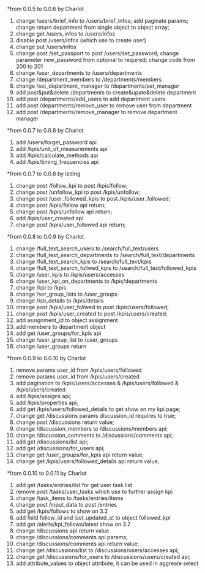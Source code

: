 *from 0.0.5 to 0.0.6 by Charlot
1. change /users/brief_info to /users/brief_infos;
   add paginate params;
   change return department from single object to object array;
2. change get /users_infos to /users/infos
3. disable post /users/infos (which use to create user)
4. change put /users/infos
5. change post /set_passport to  post /users/set_password;
   change parameter new_password from optional to required;
   change code from 200 to 201
6. change /user_departments to /users/departments
7. change /department_members to /departments/members
8. change /set_department_manager to /departments/set_manager
9. add post&put&delete /departments to create&upate&delete department
10. add post /departments/add_users to add department users
11. add post /departments/remove_user to remove user from department
12. add post /departments/remove_manager to remove department manager


*from 0.0.7 to 0.0.8 by Charlot
1. add /users/forget_password api
2. add /kpis/unit_of_measurements api
3. add /kpis/calculate_methods api
4. add /kpis/timing_frequencies api

*from 0.0.7 to 0.0.8 by lzding
1. change post /follow_kpi to  post /kpis/follow;
2. change post /unfollow_kpi to  post /kpis/unfollow;
3. change post /user_followed_kpis to  post /kpis/user_followed;
4. change post /kpis/follow api return;
5. change post /kpis/unfollow api return;
6. add /kpis/user_created api
7. change post /kpis/user_followed api return;

*from 0.0.8 to 0.0.9 by Charlot
1. change /full_text_search_users to /search/full_text/users
2. change /full_text_search_departments to /search/full_text/departments
3. change /full_text_search_kpis to /search/full_text/kpis
4. change /full_text_search_follwed_kpis to /search/full_text/followed_kpis
5. change /user_kpis to /kpis/users/accesses
6. change /user_kpi_on_departments to /kpis/departments
7. change /kpi to /kpis
8. change /ser_group_lists to /user_groups
9. change /kpi_details to /kpis/details
10. change post /kpis/user_follwed to post /kpis/users/followed;
11. change post /kpis/user_created to post /kpis/users/created;
12. add assignment_id to object assignment
13. add members to department object
14. add get /user_groups/for_kpis api
15. change /user_group_list to /user_groups
16. change /user_groups return


*from 0.0.9 to 0.0.10 by Charlot
1. remove params user_id from /kpis/users/followed
2. remove params user_id from /kpis/users/created
3. add pagination  to /kpis/users/accesses & /kpis/users/followed & /kpis/users/created
4. add /kpis/assigns api;
5. add /kpis/properties api;
6. add get /kpis/users/followed_details to get show on my kpi page;
7. change get /discussions params discussion_id requires to true;
8. change post /discussions return value;
9. change /discussion_members to /discussions/members api;
10. change /discussion_comments to /discussions/comments api;
11. add get /discussions/list api;
12. add get /discussions/for_users api;
13. change get /user_groups/for_kpis api return value;
14. change get /kpis/users/followed_details api return value;


*from 0.0.10 to 0.0.11 by Charlot
1. add get /tasks/entries/list for get user task list
2. remove post /tasks/user_tasks which use to further assign kpi
3. change /task_items to /tasks/entries/items
4. change post /input_data to post /entries
5. add get /kpis/follows to show on 3.2
6. add field follow_id  and last_updated_at to object followed_kpi
7. add get /alerts/kpi_follows/latest show on 3.2
8. change /discussions api return value
9. change /discussions/comments api params;
10. change /discussions/comments api return value;
11. change get /discussions/list to /discussions/users/accesses api;
12. change get /discussions/for_users to /discussions/users/created api;
13. add attribute_values to object attribute, it can be used in aggreate select
